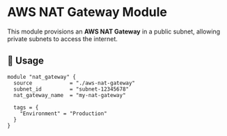 # AWS NAT Gateway Module

This module provisions an **AWS NAT Gateway** in a public subnet, allowing private subnets to access the internet.

## 🚀 Usage

```hcl
module "nat_gateway" {
  source            = "./aws-nat-gateway"
  subnet_id         = "subnet-12345678"
  nat_gateway_name  = "my-nat-gateway"

  tags = {
    "Environment" = "Production"
  }
}
